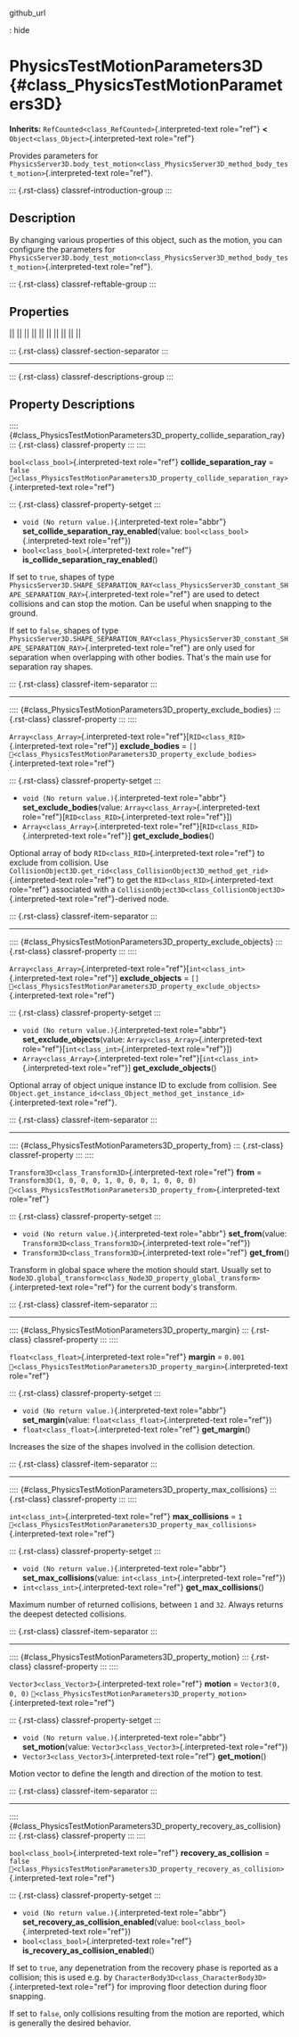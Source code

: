 github_url

:   hide

# PhysicsTestMotionParameters3D {#class_PhysicsTestMotionParameters3D}

**Inherits:** `RefCounted<class_RefCounted>`{.interpreted-text
role="ref"} **\<** `Object<class_Object>`{.interpreted-text role="ref"}

Provides parameters for
`PhysicsServer3D.body_test_motion<class_PhysicsServer3D_method_body_test_motion>`{.interpreted-text
role="ref"}.

::: {.rst-class}
classref-introduction-group
:::

## Description

By changing various properties of this object, such as the motion, you
can configure the parameters for
`PhysicsServer3D.body_test_motion<class_PhysicsServer3D_method_body_test_motion>`{.interpreted-text
role="ref"}.

::: {.rst-class}
classref-reftable-group
:::

## Properties

||
||
||
||
||
||
||
||
||
||

::: {.rst-class}
classref-section-separator
:::

------------------------------------------------------------------------

::: {.rst-class}
classref-descriptions-group
:::

## Property Descriptions

:::: {#class_PhysicsTestMotionParameters3D_property_collide_separation_ray}
::: {.rst-class}
classref-property
:::
::::

`bool<class_bool>`{.interpreted-text role="ref"}
**collide_separation_ray** = `false`
`🔗<class_PhysicsTestMotionParameters3D_property_collide_separation_ray>`{.interpreted-text
role="ref"}

::: {.rst-class}
classref-property-setget
:::

- `void (No return value.)`{.interpreted-text role="abbr"}
  **set_collide_separation_ray_enabled**(value:
  `bool<class_bool>`{.interpreted-text role="ref"})
- `bool<class_bool>`{.interpreted-text role="ref"}
  **is_collide_separation_ray_enabled**()

If set to `true`, shapes of type
`PhysicsServer3D.SHAPE_SEPARATION_RAY<class_PhysicsServer3D_constant_SHAPE_SEPARATION_RAY>`{.interpreted-text
role="ref"} are used to detect collisions and can stop the motion. Can
be useful when snapping to the ground.

If set to `false`, shapes of type
`PhysicsServer3D.SHAPE_SEPARATION_RAY<class_PhysicsServer3D_constant_SHAPE_SEPARATION_RAY>`{.interpreted-text
role="ref"} are only used for separation when overlapping with other
bodies. That\'s the main use for separation ray shapes.

::: {.rst-class}
classref-item-separator
:::

------------------------------------------------------------------------

:::: {#class_PhysicsTestMotionParameters3D_property_exclude_bodies}
::: {.rst-class}
classref-property
:::
::::

`Array<class_Array>`{.interpreted-text
role="ref"}\[`RID<class_RID>`{.interpreted-text role="ref"}\]
**exclude_bodies** = `[]`
`🔗<class_PhysicsTestMotionParameters3D_property_exclude_bodies>`{.interpreted-text
role="ref"}

::: {.rst-class}
classref-property-setget
:::

- `void (No return value.)`{.interpreted-text role="abbr"}
  **set_exclude_bodies**(value: `Array<class_Array>`{.interpreted-text
  role="ref"}\[`RID<class_RID>`{.interpreted-text role="ref"}\])
- `Array<class_Array>`{.interpreted-text
  role="ref"}\[`RID<class_RID>`{.interpreted-text role="ref"}\]
  **get_exclude_bodies**()

Optional array of body `RID<class_RID>`{.interpreted-text role="ref"} to
exclude from collision. Use
`CollisionObject3D.get_rid<class_CollisionObject3D_method_get_rid>`{.interpreted-text
role="ref"} to get the `RID<class_RID>`{.interpreted-text role="ref"}
associated with a
`CollisionObject3D<class_CollisionObject3D>`{.interpreted-text
role="ref"}-derived node.

::: {.rst-class}
classref-item-separator
:::

------------------------------------------------------------------------

:::: {#class_PhysicsTestMotionParameters3D_property_exclude_objects}
::: {.rst-class}
classref-property
:::
::::

`Array<class_Array>`{.interpreted-text
role="ref"}\[`int<class_int>`{.interpreted-text role="ref"}\]
**exclude_objects** = `[]`
`🔗<class_PhysicsTestMotionParameters3D_property_exclude_objects>`{.interpreted-text
role="ref"}

::: {.rst-class}
classref-property-setget
:::

- `void (No return value.)`{.interpreted-text role="abbr"}
  **set_exclude_objects**(value: `Array<class_Array>`{.interpreted-text
  role="ref"}\[`int<class_int>`{.interpreted-text role="ref"}\])
- `Array<class_Array>`{.interpreted-text
  role="ref"}\[`int<class_int>`{.interpreted-text role="ref"}\]
  **get_exclude_objects**()

Optional array of object unique instance ID to exclude from collision.
See
`Object.get_instance_id<class_Object_method_get_instance_id>`{.interpreted-text
role="ref"}.

::: {.rst-class}
classref-item-separator
:::

------------------------------------------------------------------------

:::: {#class_PhysicsTestMotionParameters3D_property_from}
::: {.rst-class}
classref-property
:::
::::

`Transform3D<class_Transform3D>`{.interpreted-text role="ref"} **from**
= `Transform3D(1, 0, 0, 0, 1, 0, 0, 0, 1, 0, 0, 0)`
`🔗<class_PhysicsTestMotionParameters3D_property_from>`{.interpreted-text
role="ref"}

::: {.rst-class}
classref-property-setget
:::

- `void (No return value.)`{.interpreted-text role="abbr"}
  **set_from**(value: `Transform3D<class_Transform3D>`{.interpreted-text
  role="ref"})
- `Transform3D<class_Transform3D>`{.interpreted-text role="ref"}
  **get_from**()

Transform in global space where the motion should start. Usually set to
`Node3D.global_transform<class_Node3D_property_global_transform>`{.interpreted-text
role="ref"} for the current body\'s transform.

::: {.rst-class}
classref-item-separator
:::

------------------------------------------------------------------------

:::: {#class_PhysicsTestMotionParameters3D_property_margin}
::: {.rst-class}
classref-property
:::
::::

`float<class_float>`{.interpreted-text role="ref"} **margin** = `0.001`
`🔗<class_PhysicsTestMotionParameters3D_property_margin>`{.interpreted-text
role="ref"}

::: {.rst-class}
classref-property-setget
:::

- `void (No return value.)`{.interpreted-text role="abbr"}
  **set_margin**(value: `float<class_float>`{.interpreted-text
  role="ref"})
- `float<class_float>`{.interpreted-text role="ref"} **get_margin**()

Increases the size of the shapes involved in the collision detection.

::: {.rst-class}
classref-item-separator
:::

------------------------------------------------------------------------

:::: {#class_PhysicsTestMotionParameters3D_property_max_collisions}
::: {.rst-class}
classref-property
:::
::::

`int<class_int>`{.interpreted-text role="ref"} **max_collisions** = `1`
`🔗<class_PhysicsTestMotionParameters3D_property_max_collisions>`{.interpreted-text
role="ref"}

::: {.rst-class}
classref-property-setget
:::

- `void (No return value.)`{.interpreted-text role="abbr"}
  **set_max_collisions**(value: `int<class_int>`{.interpreted-text
  role="ref"})
- `int<class_int>`{.interpreted-text role="ref"}
  **get_max_collisions**()

Maximum number of returned collisions, between `1` and `32`. Always
returns the deepest detected collisions.

::: {.rst-class}
classref-item-separator
:::

------------------------------------------------------------------------

:::: {#class_PhysicsTestMotionParameters3D_property_motion}
::: {.rst-class}
classref-property
:::
::::

`Vector3<class_Vector3>`{.interpreted-text role="ref"} **motion** =
`Vector3(0, 0, 0)`
`🔗<class_PhysicsTestMotionParameters3D_property_motion>`{.interpreted-text
role="ref"}

::: {.rst-class}
classref-property-setget
:::

- `void (No return value.)`{.interpreted-text role="abbr"}
  **set_motion**(value: `Vector3<class_Vector3>`{.interpreted-text
  role="ref"})
- `Vector3<class_Vector3>`{.interpreted-text role="ref"}
  **get_motion**()

Motion vector to define the length and direction of the motion to test.

::: {.rst-class}
classref-item-separator
:::

------------------------------------------------------------------------

:::: {#class_PhysicsTestMotionParameters3D_property_recovery_as_collision}
::: {.rst-class}
classref-property
:::
::::

`bool<class_bool>`{.interpreted-text role="ref"}
**recovery_as_collision** = `false`
`🔗<class_PhysicsTestMotionParameters3D_property_recovery_as_collision>`{.interpreted-text
role="ref"}

::: {.rst-class}
classref-property-setget
:::

- `void (No return value.)`{.interpreted-text role="abbr"}
  **set_recovery_as_collision_enabled**(value:
  `bool<class_bool>`{.interpreted-text role="ref"})
- `bool<class_bool>`{.interpreted-text role="ref"}
  **is_recovery_as_collision_enabled**()

If set to `true`, any depenetration from the recovery phase is reported
as a collision; this is used e.g. by
`CharacterBody3D<class_CharacterBody3D>`{.interpreted-text role="ref"}
for improving floor detection during floor snapping.

If set to `false`, only collisions resulting from the motion are
reported, which is generally the desired behavior.
